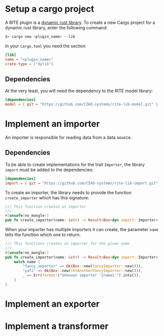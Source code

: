 # Setup a cargo project 
A RITE plugin is a [dynamic rust library](https://doc.rust-lang.org/reference/linkage.html#r-link.dylib).
To create a new Cargo project for a dynamic rust library, enter the following command:
```bash
$> cargo new <plugin_name> --lib
```

In your `Cargo.toml` you need the section
```toml
[lib]
name = "<plugin_name>"
crate-type = ["dylib"]
```
## Dependencies
At the very least, you will need the dependency to the RITE model library:
```toml
[dependencies]
model = { git = "https://github.com/CIAO-systems/rite-lib-model.git" }
```

# Implement an importer
An importer is responsible for reading data from a data source. 
## Dependencies
To be able to create implementations for the trait `Importer`, the library `import` must be added to the dependencies:
```toml
[dependencies]
import = { git = "https://github.com/CIAO-systems/rite-lib-import.git" }
```

To create an importer, the library needs to provide the function `create_importer` which has this signature:
```rust
/// This function creates an importer
///
#[unsafe(no_mangle)]
pub fn create_importer(name: &str) -> Result<Box<dyn import::Importer>, BoxedError>;
```
When your importer has multiple importers it can create, the parameter `name` tells the function which one to return:
```rust
/// This functions creates an importer for the given name
///
#[unsafe(no_mangle)]
pub fn create_importer(name: &str) -> Result<Box<dyn import::Importer>, BoxedError> {
    match name {
        "fancy_importer" => Ok(Box::new(FancyImporter::new())),
        "yafi" => Ok(Box::new(YetAnotherFancyImporter::new())),
        _ => Err(format!("Unknown importer '{name}'").into()),
    }
}
```
# Implement an exporter
# Implement a transformer